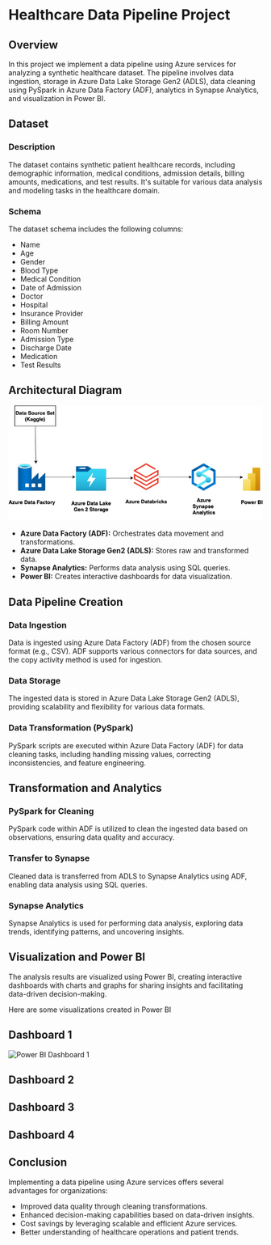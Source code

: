 # Healthcare Data Pipeline Project

## Overview

In this project we implement a data pipeline using Azure services for analyzing a synthetic healthcare dataset. The pipeline involves data ingestion, storage in Azure Data Lake Storage Gen2 (ADLS), data cleaning using PySpark in Azure Data Factory (ADF), analytics in Synapse Analytics, and visualization in Power BI.

## Dataset

### Description

The dataset contains synthetic patient healthcare records, including demographic information, medical conditions, admission details, billing amounts, medications, and test results. It's suitable for various data analysis and modeling tasks in the healthcare domain.

### Schema

The dataset schema includes the following columns:

- Name
- Age
- Gender
- Blood Type
- Medical Condition
- Date of Admission
- Doctor
- Hospital
- Insurance Provider
- Billing Amount
- Room Number
- Admission Type
- Discharge Date
- Medication
- Test Results

## Architectural Diagram

![Architectural Diagram](https://github.com/harshrai868/Azure-Project/blob/main/AD.jpg?raw=true)

- **Azure Data Factory (ADF):** Orchestrates data movement and transformations.
- **Azure Data Lake Storage Gen2 (ADLS):** Stores raw and transformed data.
- **Synapse Analytics:** Performs data analysis using SQL queries.
- **Power BI:** Creates interactive dashboards for data visualization.

## Data Pipeline Creation

### Data Ingestion

Data is ingested using Azure Data Factory (ADF) from the chosen source format (e.g., CSV). ADF supports various connectors for data sources, and the copy activity method is used for ingestion.

### Data Storage

The ingested data is stored in Azure Data Lake Storage Gen2 (ADLS), providing scalability and flexibility for various data formats.

### Data Transformation (PySpark)

PySpark scripts are executed within Azure Data Factory (ADF) for data cleaning tasks, including handling missing values, correcting inconsistencies, and feature engineering.

## Transformation and Analytics

### PySpark for Cleaning

PySpark code within ADF is utilized to clean the ingested data based on observations, ensuring data quality and accuracy.

### Transfer to Synapse

Cleaned data is transferred from ADLS to Synapse Analytics using ADF, enabling data analysis using SQL queries.

### Synapse Analytics

Synapse Analytics is used for performing data analysis, exploring data trends, identifying patterns, and uncovering insights.

## Visualization and Power BI

The analysis results are visualized using Power BI, creating interactive dashboards with charts and graphs for sharing insights and facilitating data-driven decision-making.

Here are some visualizations created in Power BI

## Dashboard 1
![Power BI Dashboard 1](path/to/your/power_bi_dashboard_1.png)
## Dashboard 2
## Dashboard 3
## Dashboard 4

## Conclusion

Implementing a data pipeline using Azure services offers several advantages for organizations:
- Improved data quality through cleaning transformations.
- Enhanced decision-making capabilities based on data-driven insights.
- Cost savings by leveraging scalable and efficient Azure services.
- Better understanding of healthcare operations and patient trends.
